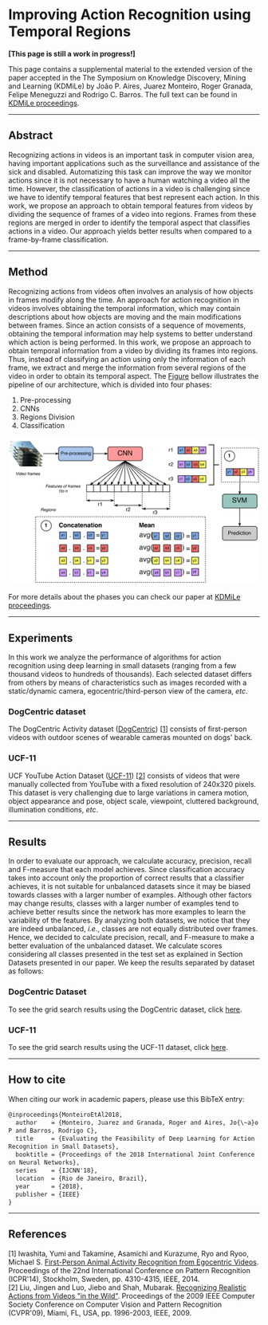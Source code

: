 # Improving Action Recognition using Temporal Regions

**[This page is still a work in progress!]**

This page contains a supplemental material to the extended version of the paper accepted in the The Symposium on Knowledge Discovery, Mining and Learning (KDMiLe) by João P. Aires, Juarez Monteiro, Roger Granada, Felipe Meneguzzi and Rodrigo C. Barros. The full text can be found in [KDMiLe proceedings](http://www.facom.ufu.br/~kdmile/proceedings/anais-kdmile-2017.pdf).

---
## Abstract

Recognizing actions in videos is an important task in computer vision area, having important applications such as the surveillance and assistance of the sick and disabled. Automatizing this task can improve the way we monitor actions since it is not necessary to have a human watching a video all the time. However, the classification of actions in a video is challenging since we have to identify temporal features that best represent each action. In this work, we propose an approach to obtain temporal features from videos by dividing the sequence of frames of a video into regions. Frames from these regions are merged in order to identify the temporal aspect that classifies actions in a video. Our approach yields better results when compared to a frame-by-frame classification.

---
## Method

Recognizing actions from videos often involves an analysis of how objects in frames modify along the time.
An approach for action recognition in videos involves obtaining the temporal information, which may contain descriptions about how objects are moving and the main modifications between frames.
Since an action consists of a sequence of movements, obtaining the temporal information may help systems to better understand which action is being performed.
In this work, we propose an approach to obtain temporal information from a video by dividing its frames into regions.
Thus, instead of classifying an action using only the information of each frame, we extract and merge the information from several regions of the video in order to obtain its temporal aspect.
The [Figure](#image) bellow illustrates the pipeline of our architecture, which is divided into four phases: 

1. Pre-processing
2. CNNs
3. Regions Division
4. Classification

[image]: images/pipeline.png "Pipeline of our architecture for action recognition using multiple regions"
![Alt text][image]

For more details about the phases you can check our paper at [KDMiLe proceedings](http://www.facom.ufu.br/~kdmile/proceedings/anais-kdmile-2017.pdf).


---
## Experiments

In this work we analyze the performance of algorithms for action recognition using deep learning in small datasets (ranging from a few thousand videos to hundreds of thousands). Each selected dataset differs from others by means of characteristics such as images recorded with a static/dynamic camera, egocentric/third-person view of the camera, *etc*.

### DogCentric dataset

The DogCentric Activity dataset ([DogCentric](http://robotics.ait.kyushu-u.ac.jp/~yumi/db/first_dog.html)) [[1](#references)] consists of first-person videos with outdoor scenes of wearable cameras mounted on dogs' back.

### UCF-11

UCF YouTube Action Dataset ([UCF-11](http://crcv.ucf.edu/data/UCF_YouTube_Action.php)) [[2](#references)] consists of videos that were manually collected from YouTube with a fixed resolution of 240x320 pixels. This dataset is very challenging due to large variations in camera motion, object appearance and pose, object scale, viewpoint, cluttered background, illumination conditions, *etc*.


---
## Results
In order to evaluate our approach, we calculate accuracy, precision, recall and F-measure that each model achieves.
Since classification accuracy takes into account only the proportion of correct results that a classifier achieves, it is not suitable for unbalanced datasets since it may be biased towards classes with a larger number of examples.
Although other factors may change results, classes with a larger number of examples tend to achieve better results since the network has more examples to learn the variability of the features.
By analyzing both datasets, we notice that they are indeed unbalanced, *i.e.*, classes are not equally distributed over frames.
Hence, we decided to calculate precision, recall, and F-measure to make a better evaluation of the unbalanced dataset.
We calculate scores considering all classes presented in the test set as explained in Section Datasets presented in our paper. 
We keep the results separated by dataset as follows:

### DogCentric Dataset

To see the grid search results using the DogCentric dataset, click [here](grid_search_dog.md).


### UCF-11 

To see the grid search results using the UCF-11 dataset, click [here](grid_search_ucf11.md).

---
## How to cite

When citing our work in academic papers, please use this BibTeX entry:

```
@inproceedings{MonteiroEtAl2018,
  author    = {Monteiro, Juarez and Granada, Roger and Aires, Jo{\~a}o P and Barros, Rodrigo C},
  title     = {Evaluating the Feasibility of Deep Learning for Action Recognition in Small Datasets},
  booktitle = {Proceedings of the 2018 International Joint Conference on Neural Networks},
  series    = {IJCNN'18},
  location  = {Rio de Janeiro, Brazil},
  year      = {2018},
  publisher = {IEEE}
}
```

---
## References

[1] Iwashita, Yumi and Takamine, Asamichi and Kurazume, Ryo and Ryoo, Michael S. [First-Person Animal Activity Recognition from Egocentric Videos](http://dx.doi.org/10.1109/ICPR.2014.739). Proceedings of the 22nd International Conference on Pattern Recognition (ICPR'14), Stockholm, Sweden, pp. 4310-4315, IEEE, 2014.  
[2] Liu, Jingen and Luo, Jiebo and Shah, Mubarak. [Recognizing Realistic Actions from Videos "in the Wild"](https://doi.org/10.1109/CVPR.2009.5206744). Proceedings of the 2009 IEEE Computer Society Conference on Computer Vision and Pattern Recognition (CVPR'09), Miami, FL, USA, pp. 1996-2003, IEEE, 2009.  

